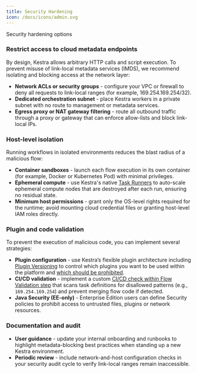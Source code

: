 ```yaml
---
title: Security Hardening
icon: /docs/icons/admin.svg
---
```


Security hardening options

### Restrict access to cloud metadata endpoints

By design, Kestra allows arbitrary HTTP calls and script execution. To prevent misuse of link-local metadata services (IMDS), we recommend isolating and blocking access at the network layer:

- **Network ACLs or security groups** - configure your VPC or firewall to deny all requests to link-local ranges (for example, 169.254.169.254/32).
- **Dedicated orchestration subnet** - place Kestra workers in a private subnet with no route to management or metadata services.
- **Egress proxy or NAT gateway filtering** - route all outbound traffic through a proxy or gateway that can enforce allow-lists and block link-local IPs.

### Host-level isolation

Running workflows in isolated environments reduces the blast radius of a malicious flow:

- **Container sandboxes** - launch each flow execution in its own container (for example, Docker or Kubernetes Pod) with minimal privileges.
- **Ephemeral compute** - use Kestra's native [Task Runners](../06.enterprise/04.scalability/task-runners.md) to auto-scale ephemeral compute nodes that are destroyed after each run, ensuring no residual state.
- **Minimum host permissions** - grant only the OS-level rights required for the runtime; avoid mounting cloud credential files or granting host-level IAM roles directly.

### Plugin and code validation

To prevent the execution of malicious code, you can implement several strategies:

- **Plugin configuration** - use Kestra’s flexible plugin architecture including [Plugin Versioning](../06.enterprise/05.instance/versioned-plugins.md) to control which plugins you want to be used within the platform and [which should be prohibited](../06.enterprise/02.governance/worker-isolation.md).
- **CI/CD validation** - implement a custom [CI/CD check within Flow Validation step](../version-control-cicd/cicd/index.md) that scans task definitions for disallowed patterns (e.g., `169.254.169.254`) and prevent merging flow code if detected.
- **Java Security (EE-only)** - Enterprise Edition users can define Security policies to prohibit access to untrusted files, plugins or network resources.

### Documentation and audit

- **User guidance** - update your internal onboarding and runbooks to highlight metadata-blocking best practices when standing up a new Kestra environment.
- **Periodic review** - include network-and-host configuration checks in your security audit cycle to verify link-local ranges remain inaccessible.



